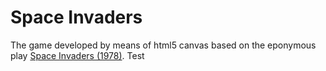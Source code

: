 Space Invaders
==============

The game developed by means of html5 canvas based on the eponymous play [Space Invaders (1978)](http://alexriz.github.io/space_invaders/).
Test
